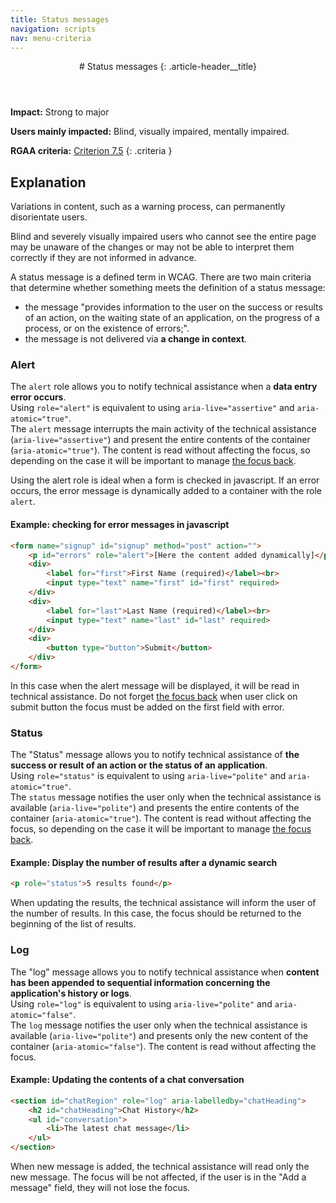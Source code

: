 ```yaml
---
title: Status messages
navigation: scripts
nav: menu-criteria
---
```


<header>
# Status messages
{: .article-header__title}
</header>

**Impact:** Strong to major

**Users mainly impacted:** Blind, visually impaired, mentally impaired.

**RGAA criteria:** [Criterion 7.5](https://www.numerique.gouv.fr/publications/rgaa-accessibilite/methode-rgaa/criteres/#crit-7-5)
{: .criteria }

## Explanation
Variations in content, such as a warning process, can permanently disorientate users.

Blind and severely visually impaired users who cannot see the entire page may be unaware of the changes or may not be able to interpret them correctly if they are not informed in advance.

A status message is a defined term in WCAG. There are two main criteria that determine whether something meets the definition of a status message:
* the message "provides information to the user on the success or results of an action, on the waiting state of an application, on the progress of a process, or on the existence of errors;".
* the message is not delivered via **a change in context**.

### Alert
The `alert` role allows you to notify technical assistance when a **data entry error occurs**.<br>
Using `role="alert"` is equivalent to using `aria-live="assertive"` and `aria-atomic="true"`.<br>
The `alert` message interrupts the main activity of the technical assistance (`aria-live="assertive"`) and present the entire contents of the container (`aria-atomic="true"`).
The content is read without affecting the focus, so depending on the case it will be important to manage [the focus back](../navigation/tab-order-keyboard-traps.html#focus-and-focus-back-with-javascript).

Using the alert role is ideal when a form is checked in javascript. If an error occurs, the error message is dynamically added to a container with the role `alert`.

#### Example: checking for error messages in javascript
```html
<form name="signup" id="signup" method="post" action="">
    <p id="errors" role="alert">[Here the content added dynamically]</p>
    <div>
        <label for="first">First Name (required)</label><br>
        <input type="text" name="first" id="first" required>
    </div>
    <div>
        <label for="last">Last Name (required)</label><br>
        <input type="text" name="last" id="last" required>
    </div>
    <div>
        <button type="button">Submit</button>
    </div>
</form>
```

In this case when the alert message will be displayed, it will be read in technical assistance.
Do not forget [the focus back](../navigation/tab-order-keyboard-traps.html#focus-and-focus-back-with-javascript) when user click on submit button the focus must be added on the first field with error.

### Status
The "Status" message allows you to notify technical assistance of **the success or result of an action or the status of an application**.<br>
Using `role="status"` is equivalent to using `aria-live="polite"` and `aria-atomic="true"`.<br>
The `status` message notifies the user only when the technical assistance is available (`aria-live="polite"`) and presents the entire contents of the container (`aria-atomic="true"`).
The content is read without affecting the focus, so depending on the case it will be important to manage [the focus back](../navigation/tab-order-keyboard-traps.html#focus-and-focus-back-with-javascript).

#### Example: Display the number of results after a dynamic search
```html
<p role="status">5 results found</p>
```

When updating the results, the technical assistance will inform the user of the number of results.
In this case, the focus should be returned to the beginning of the list of results.

### Log
The "log" message allows you to notify technical assistance when **content has been appended to sequential information concerning the application's history or logs**.<br>
Using `role="log"` is equivalent to using `aria-live="polite"` and `aria-atomic="false"`.<br>
The `log` message notifies the user only when the technical assistance is available (`aria-live="polite"`) and presents only the new content of the container (`aria-atomic="false"`).
The content is read without affecting the focus.

#### Example: Updating the contents of a chat conversation
```html
<section id="chatRegion" role="log" aria-labelledby="chatHeading">
    <h2 id="chatHeading">Chat History</h2>
    <ul id="conversation">
        <li>The latest chat message</li>
    </ul>
</section>
```
When new message is added, the technical assistance will read only the new message. The focus will be not affected, if the user is in the "Add a message" field, they will not lose the focus.
